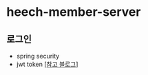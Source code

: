 # heech-member-server

## 로그인
- spring security
- jwt token
[[참고 블로그]](https://velog.io/@juno0713/Spring-Security-JWT-React-w3wpg5yi)
